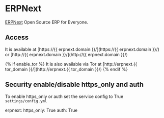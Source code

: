 # ERPNext

[ERPNext](https://github.com/frappe/frappe_docker) Open Source ERP for Everyone.

## Access

It is available at [https://{{ erpnext.domain }}/](https://{{ erpnext.domain }}/) or [http://{{ erpnext.domain }}/](http://{{ erpnext.domain }}/)

{% if enable_tor %}
It is also available via Tor at [http://erpnext.{{ tor_domain }}/](http://erpnext.{{ tor_domain }}/)
{% endif %}

## Security enable/disable https_only and auth

To enable https_only or auth set the service config to True
`settings/config.yml`

erpnext:
  https_only: True
  auth: True